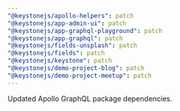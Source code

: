 ```yaml
---
"@keystonejs/apollo-helpers": patch
"@keystonejs/app-admin-ui": patch
"@keystonejs/app-graphql-playground": patch
"@keystonejs/app-graphql": patch
"@keystonejs/fields-unsplash": patch
"@keystonejs/fields": patch
"@keystonejs/keystone": patch
"@keystonejs/demo-project-blog": patch
"@keystonejs/demo-project-meetup": patch
---
```


Updated Apollo GraphQL package dependencies.
